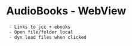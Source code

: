 AudioBooks - WebView
=====================


~~~
 - Links to jcc + ebooks
 - Open file/folder local
 - dyn load files when clicked
~~~